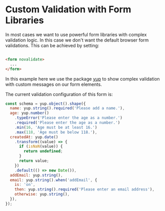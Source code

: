 # Custom Validation with Form Libraries

In most cases we want to use powerful form libraries with complex validation logic. In this case we don't want
the default browser form validations. This can be achieved by setting:

```html

<form novalidate>
  ...
</form>
```

In this example here we use the package [yup](https://www.npmjs.com/package/yup) to show complex validation with custom
messages on our form elements.

The current validation configuration of this form is:

```javascript
const schema = yup.object().shape({
  name: yup.string().required('Please add a name.'),
  age: yup.number()
    .typeError('Please enter the age as a number.')
    .required('Please enter the age as a number.')
    .min(16, 'Age must be at least 16.')
    .max(118, 'Age must be below 118.'),
  createdAt: yup.date()
    .transform((value) => {
      if (isNaN(value)) {
        return undefined;
      }
      return value;
    })
    .default(() => new Date()),
  addEmail: yup.string(),
  email: yup.string().when('addEmail', {
    is: 'on',
    then: yup.string().required('Please enter an email address'),
    otherwise: yup.string(),
  }),
});
```

